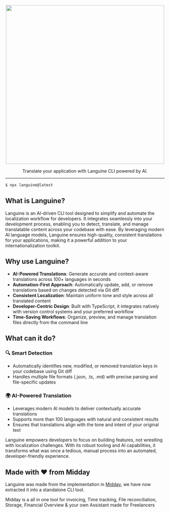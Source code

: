 <p align="center">
  <img src="/apps/web/src/opengraph-image.png" width="500" />
</p>

<p align="center">
  Translate your application with Languine CLI powered by AI.
</p>

---

```bash
$ npx languine@latest
```

## What is Languine?

Languine is an AI-driven CLI tool designed to simplify and automate the
localization workflow for developers. It integrates seamlessly into your
development process, enabling you to detect, translate, and manage translatable
content across your codebase with ease. By leveraging modern AI language models,
Languine ensures high-quality, consistent translations for your applications,
making it a powerful addition to your internationalization toolkit.

## Why use Languine?

- **AI-Powered Translations**: Generate accurate and context-aware translations
  across 100+ languages in seconds
- **Automation-First Approach**: Automatically update, add, or remove
  translations based on changes detected via Git diff
- **Consistent Localization**: Maintain uniform tone and style across all
  translated content
- **Developer-Centric Design**: Built with TypeScript, it integrates natively
  with version control systems and your preferred workflow
- **Time-Saving Workflows**: Organize, preview, and manage translation files
  directly from the command line

## What can it do?

### 🔍 Smart Detection

- Automatically identifies new, modified, or removed translation keys in your
  codebase using Git diff
- Handles multiple file formats (.json, .ts, .md) with precise parsing and
  file-specific updates

### 🌍 AI-Powered Translation

- Leverages modern AI models to deliver contextually accurate translations
- Supports more than 100 languages with natural and consistent results
- Ensures that translations align with the tone and intent of your original text

Languine empowers developers to focus on building features, not wrestling with
localization challenges. With its robust tooling and AI capabilities, it
transforms what was once a tedious, manual process into an automated,
developer-friendly experience.

## Made with ❤️ from Midday

Languine was made from the implementation in [Midday](https://midday.ai), we
have now extracted it into a standalone CLI tool.

Midday is a all in one tool for invoicing, Time tracking, File reconciliation,
Storage, Financial Overview & your own Assistant made for Freelancers
